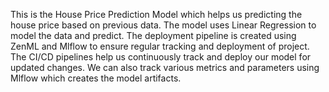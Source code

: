 This is the House Price Prediction Model which helps us predicting the house price based on previous data. 
The model uses Linear Regression to model the data and predict. 
The deployment pipeline is created using ZenML and Mlflow to ensure regular tracking and deployment of project. 
The CI/CD pipelines help us continuously track and deploy our model for updated changes. 
We can also track various metrics and parameters using Mlflow which creates the model artifacts.
